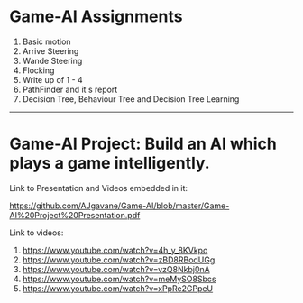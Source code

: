 # Game-AI Assignments
1. Basic motion
2. Arrive Steering
3. Wande Steering
4. Flocking
5. Write up of 1 - 4
6. PathFinder and it s report
7. Decision Tree, Behaviour Tree and Decision Tree Learning 


*************************************************************
# Game-AI Project:  Build an AI which plays a game intelligently.
Link to Presentation and Videos embedded in it:

https://github.com/AJgavane/Game-AI/blob/master/Game-AI%20Project%20Presentation.pdf

Link to videos:

1. https://www.youtube.com/watch?v=4h_y_8KVkpo
2. https://www.youtube.com/watch?v=zBD8RBodUGg
3. https://www.youtube.com/watch?v=vzQ8Nkbj0nA
4. https://www.youtube.com/watch?v=meMySO8Sbcs
5. https://www.youtube.com/watch?v=xPpRe2GPpeU
